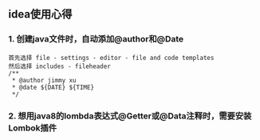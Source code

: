 ## idea使用心得

### 1. 创建java文件时，自动添加@author和@Date
    首先选择 file - settings - editor - file and code templates
    然后选择 includes - fileheader
    /**
     * @author jimmy xu
     * @date ${DATE} ${TIME}
     */
### 2. 想用java8的lombda表达式@Getter或@Data注释时，需要安装Lombok插件
